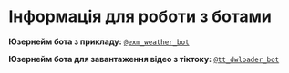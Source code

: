 # Інформація для роботи з ботами

**Юзернейм бота з прикладу:** [`@exm_weather_bot`](https://t.me/exm_weather_bot)

**Юзернейм бота для завантаження відео з тіктоку:** [`@tt_dwloader_bot`](t.me/tt_dwloader_bot)